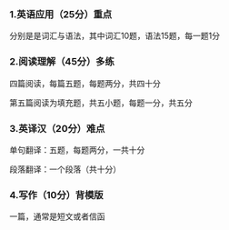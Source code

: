 ### 1.英语应用（25分）重点

分别是是词汇与语法，其中词汇10题，语法15题，每一题1分

### 2.阅读理解（45分）多练

四篇阅读，每篇五题，每题两分，共四十分

第五篇阅读为填充题，共五小题，每题一分，共五分

### 3.英译汉（20分）难点

单句翻译：五题，每题两分，一共十分

段落翻译：一个段落（共十分）

### 4.写作（10分）背模版

一篇，通常是短文或者信函
